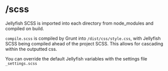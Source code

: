 # /scss

Jellyfish SCSS is imported into each directory from node_modules and compiled on build.

`compile.scss` is compiled by Grunt into `/dist/css/style.css`, with Jellyfish SCSS being compiled ahead of the project SCSS. This allows for cascading within the outputted css.

You can override the default Jellyfish variables with the settings file `_settings.scss`
